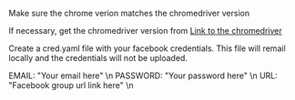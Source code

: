 <!-- Install Chrome -->

Make sure the chrome verion matches the chromedriver version

If necessary, get the chromedriver version from
<a href="https://chromedriver.chromium.org/downloads"> Link to the chromedriver </a>

Create a cred.yaml file with your facebook credentials. This file will remail locally and the credentials will not be uploaded.

EMAIL: "Your email here" \n
PASSWORD: "Your password here" \n
URL: "Facebook group url link here" \n
  
